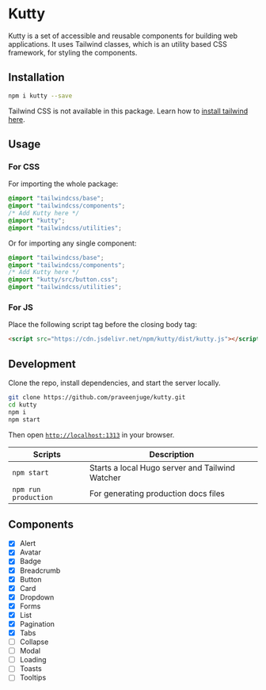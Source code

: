 # Kutty

Kutty is a set of accessible and reusable components for building web applications. It uses Tailwind classes, which is an utility based CSS framework, for styling the components.

## Installation

```sh
npm i kutty --save
```

Tailwind CSS is not available in this package. Learn how to [install tailwind here](https://tailwindcss.com/docs/installation/).

## Usage

### For CSS

For importing the whole package:

```css
@import "tailwindcss/base";
@import "tailwindcss/components";
/* Add Kutty here */
@import "kutty";
@import "tailwindcss/utilities";
```

Or for importing any single component:

```css
@import "tailwindcss/base";
@import "tailwindcss/components";
/* Add Kutty here */
@import "kutty/src/button.css";
@import "tailwindcss/utilities";
```

### For JS

Place the following script tag before the closing body tag:

```html
<script src="https://cdn.jsdelivr.net/npm/kutty/dist/kutty.js"></script>
```

## Development

Clone the repo, install dependencies, and start the server locally.

```sh
git clone https://github.com/praveenjuge/kutty.git
cd kutty
npm i
npm start
```

Then open [`http://localhost:1313`](http://localhost:1313) in your browser.

| Scripts              | Description                                     |
| -------------------- | ----------------------------------------------- |
| `npm start`          | Starts a local Hugo server and Tailwind Watcher |
| `npm run production` | For generating production docs files            |

## Components

- [x] Alert
- [x] Avatar
- [x] Badge
- [x] Breadcrumb
- [x] Button
- [x] Card
- [x] Dropdown
- [x] Forms
- [x] List
- [x] Pagination
- [x] Tabs
- [ ] Collapse
- [ ] Modal
- [ ] Loading
- [ ] Toasts
- [ ] Tooltips

